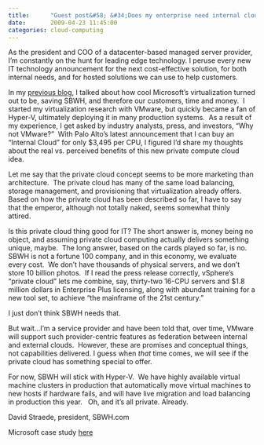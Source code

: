 ```yaml
---
title:      "Guest post&#58; &#34;Does my enterprise need internal cloud computing?&#34;"
date:       2009-04-23 11:45:00
categories: cloud-computing
---
```

As the president and COO of a datacenter-based managed server provider, I’m constantly on the hunt for leading edge technology. I peruse every new IT technology announcement for the next cost-effective solution, for both internal needs, and for hosted solutions we can use to help customers.      

In my [previous blog](http://blogs.technet.com/virtualization/archive/2009/02/09/guest-post-virtualization-drives-250-000-in-real-savings.aspx "David Straede blog"), I talked about how cool Microsoft’s virtualization turned out to be, saving SBWH, and therefore our customers, time and money.  I started my virtualization research with VMware, but quickly became a fan of Hyper-V, ultimately deploying it in many production systems.  As a result of my experience, I get asked by industry analysts, press, and investors, “Why not VMware?”  With Palo Alto’s latest announcement that I can buy an “Internal Cloud” for only $3,495 per CPU, I figured I’d share my thoughts about the real vs. perceived benefits of this new private compute cloud idea.

Let me say that the private cloud concept seems to be more marketing than architecture.  The private cloud has many of the same load balancing, storage management, and provisioning that virtualization already offers.  Based on how the private cloud has been described so far, I have to say that the emperor, although not totally naked, seems somewhat thinly attired. 

Is this private cloud thing good for IT? The short answer is, money being no object, and assuming private cloud computing actually delivers something unique, maybe.  The long answer, based on the cards played so far, is no.  SBWH is not a fortune 100 company, and in this economy, we evaluate every cost.  We don’t have thousands of physical servers, and we don’t store 10 billion photos.  If I read the press release correctly, vSphere’s “private cloud” lets me combine, say, thirty-two 16-CPU servers and $1.8 million dollars in Enterprise Plus licensing, along with abundant training for a new tool set, to achieve “the mainframe of the 21st century.”  

I just don’t think SBWH needs that.

But wait…I’m a service provider and have been told that, over time, VMware will support such provider-centric features as federation between internal and external clouds.  However, these are promises and conceptual things, not capabilities delivered. I guess when _that_ time comes, we will see if the private cloud has something special to offer.

For now, SBWH will stick with Hyper-V.  We have highly available virtual machine clusters in production that automatically move virtual machines to new hosts if hardware fails, and will have live migration and load balancing in production this year.   Oh, and it’s all private. Already.

David Straede, president, SBWH.com

Microsoft case study [here](http://www.microsoft.com/casestudies/casestudy.aspx?casestudyid=4000002983 "MS case study on SBWH")
